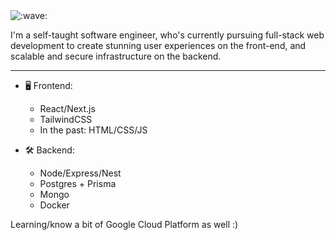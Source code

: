 <img src="https://raw.githubusercontent.com/cnrad/cnrad/main/wave.svg" alt=":wave:" />

I'm a self-taught software engineer, who's currently pursuing full-stack web development to create stunning user experiences on the front-end, and scalable and secure infrastructure on the backend.

---

<!-- <a href="https://discord.com/users/705665813994012695">
  <img src="https://lanyard-profile-readme.vercel.app/api/705665813994012695?hideTimestamp=true&idleMessage=Just%20chillin'%20at%20the%20moment..." align="right" />
</a> -->

- 🖥️ Frontend:
  - React/Next.js
  - TailwindCSS
  - In the past: HTML/CSS/JS

- 🛠 Backend:
  - Node/Express/Nest
  - Postgres + Prisma
  - Mongo
  - Docker

Learning/know a bit of Google Cloud Platform as well :)

